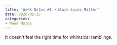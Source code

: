 ```yaml
---
title: 'Week Notes #1 ・Black Lives Matter'
date: 2020-05-15
categories:
- Week Notes
---
```


It doesn't feel the right time for whimsical ramblings.
